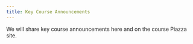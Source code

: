 ```yaml
---
title: Key Course Announcements
---
```


We will share key course announcements here and on the course Piazza site.
